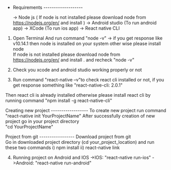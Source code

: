 - Requirements  ------------------- 

    -> Node js ( If node is not installed please download node from https://nodejs.org/en/ and install )
    -> Android studio (To run android app) 
    -> XCode (To run ios app) 
    -> React native CLI 

1.  Open Terminal And run command  "node -v" 
        -> if you get response like v10.14.1 then node is installed on your system other wise please install node  
        If node is not installed please download node from https://nodejs.org/en/ and install . and recheck "node -v" 

2.  Check you xcode and android studio working properly or not  

3.  Run command "react-native –v"to check react cli installed or not, if  you get response something like 
        "react-native-cli: 2.0.1"  

Then react cli is already installed otherwise please  install react cli by running command "npm install -g react-native-cli" 

Creating new project ------------------
    To create new project run command "react-native init YourProjectName" 
    After successfully creation of new project go in your project directory  
    "cd YourProjectName" 

Project from git -----------------
    Download project from git  
    Go in downloaded project directory (cd your_project_location) and run these two commands 
        i) npm install 
        ii) react-native link 

4.  Running project on Android and IOS 
        ->IOS: "react-native run-ios" 
        ->Android: "react-native run-android"
